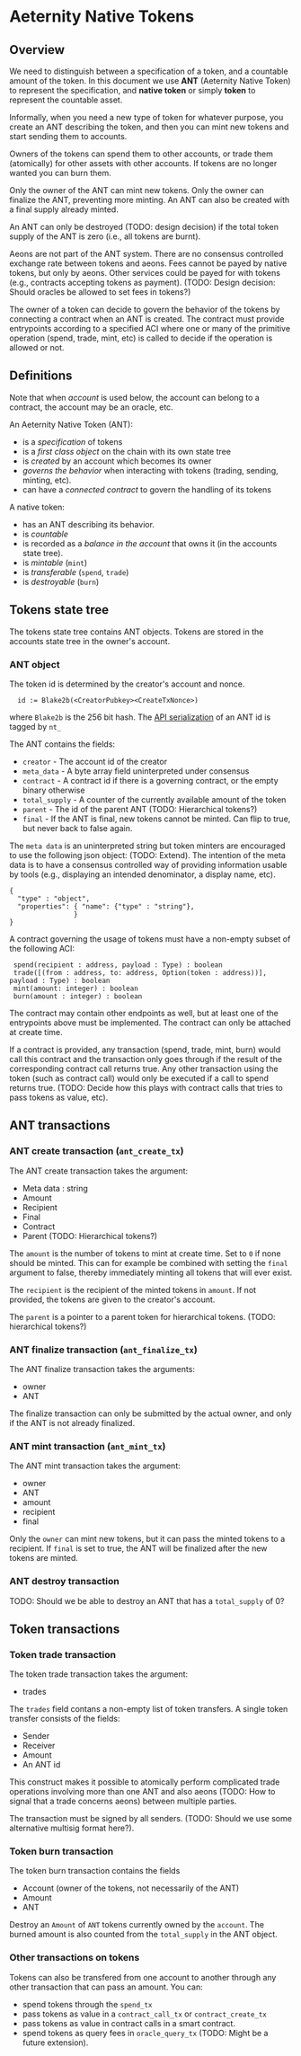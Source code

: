 # Aeternity Native Tokens

## Overview

We need to distinguish between a specification of a token, and a
countable amount of the token.  In this document we use **ANT**
(Aeternity Native Token) to represent the specification, and **native
token** or simply **token** to represent the countable asset.

Informally, when you need a new type of token for whatever purpose,
you create an ANT describing the token, and then you can mint new
tokens and start sending them to accounts.

Owners of the tokens can spend them to other accounts, or trade them
(atomically) for other assets with other accounts. If tokens are no
longer wanted you can burn them.

Only the owner of the ANT can mint new tokens. Only the owner can
finalize the ANT, preventing more minting. An ANT can also be
created with a final supply already minted.

An ANT can only be destroyed (TODO: design decision) if the total
token supply of the ANT is zero (i.e., all tokens are burnt).

Aeons are not part of the ANT system. There are no consensus
controlled exchange rate between tokens and aeons. Fees cannot be
payed by native tokens, but only by aeons. Other services could be
payed for with tokens (e.g., contracts accepting tokens as
payment). (TODO: Design decision: Should oracles be allowed to set
fees in tokens?)

The owner of a token can decide to govern the behavior of the tokens
by connecting a contract when an ANT is created. The contract must
provide entrypoints according to a specified ACI where one or many of
the primitive operation (spend, trade, mint, etc) is called to decide
if the operation is allowed or not.

## Definitions

Note that when *account* is used below, the account can belong to a
contract, the account may be an oracle, etc.

An Aeternity Native Token (ANT):
- is a *specification* of tokens
- is a *first class object* on the chain with its own state tree
- is *created* by an account which becomes its owner
- *governs the behavior* when interacting with tokens (trading, sending, minting, etc).
- can have a *connected contract* to govern the handling of its tokens

A native token:
- has an ANT describing its behavior.
- is *countable*
- is recorded as a *balance in the account* that owns it (in the accounts state tree).
- is *mintable* (`mint`)
- is *transferable* (`spend`, `trade`)
- is *destroyable* (`burn`)

## Tokens state tree

The tokens state tree contains ANT objects. Tokens are stored in the
accounts state tree in the owner's account.

### ANT object

The token id is determined by the creator's account and nonce.
```
  id := Blake2b(<CreatorPubkey><CreateTxNonce>)
```
where `Blake2b` is the 256 bit hash. The [API
serialization](../node/api/api_encoding.md) of an ANT id is tagged by
`nt_`

The ANT contains the fields:
- `creator` - The account id of the creator
- `meta_data` - A byte array field uninterpreted under consensus
- `contract` - A contract id if there is a governing contract, or the empty binary otherwise
- `total_supply` - A counter of the currently available amount of the token
- `parent` - The id of the parent ANT (TODO: Hierarchical tokens?)
- `final` - If the ANT is final, new tokens cannot be minted. Can flip to true, but never back to false again.

The `meta data` is an uninterpreted string but token minters are
encouraged to use the following json object: (TODO: Extend).  The
intention of the meta data is to have a consensus controlled way of
providing information usable by tools (e.g., displaying an intended
denominator, a display name, etc).
```
{
  "type" : "object",
  "properties": { "name": {"type" : "string"},
                }
}
```

A contract governing the usage of tokens must have a non-empty subset
of the following ACI:

```
 spend(recipient : address, payload : Type) : boolean
 trade([(from : address, to: address, Option(token : address))], payload : Type) : boolean
 mint(amount: integer) : boolean
 burn(amount : integer) : boolean
```

The contract may contain other endpoints as well, but at least one of
the entrypoints above must be implemented. The contract can only be
attached at create time.

If a contract is provided, any transaction (spend, trade, mint, burn)
would call this contract and the transaction only goes through if the
result of the corresponding contract call returns true. Any other
transaction using the token (such as contract call) would only be
executed if a call to spend returns true. (TODO: Decide how this plays
with contract calls that tries to pass tokens as value, etc).

## ANT transactions

### ANT create transaction (`ant_create_tx`)

The ANT create transaction takes the argument:
- Meta data : string
- Amount
- Recipient
- Final
- Contract
- Parent  (TODO: Hierarchical tokens?)

The `amount` is the number of tokens to mint at create time. Set to
`0` if none should be minted. This can for example be combined with
setting the `final` argument to false, thereby immediately minting all
tokens that will ever exist.

The `recipient` is the recipient of the minted tokens in `amount`. If
not provided, the tokens are given to the creator's account.

The `parent` is a pointer to a parent token for hierarchical
tokens. (TODO: hierarchical tokens?)

### ANT finalize transaction (`ant_finalize_tx`)

The ANT finalize transaction takes the arguments:
- owner
- ANT

The finalize transaction can only be submitted by the actual owner,
and only if the ANT is not already finalized.

### ANT mint transaction (`ant_mint_tx`)
The ANT mint transaction takes the argument:
- owner
- ANT
- amount
- recipient
- final

Only the `owner` can mint new tokens, but it can pass the minted
tokens to a recipient. If `final` is set to true, the ANT will be
finalized after the new tokens are minted.

### ANT destroy transaction
TODO: Should we be able to destroy an ANT that has a `total_supply` of 0?


## Token transactions

### Token trade transaction
The token trade transaction takes the argument:
- trades

The `trades` field contans a non-empty list of token transfers. A
single token transfer consists of the fields:

- Sender
- Receiver
- Amount
- An ANT id

This construct makes it possible to atomically perform complicated
trade operations involving more than one ANT and also aeons (TODO: How
to signal that a trade concerns aeons) between multiple parties.

The transaction must be signed by all senders. (TODO: Should we use
some alternative multisig format here?).


### Token burn transaction

The token burn transaction contains the fields
- Account (owner of the tokens, not necessarily of the ANT)
- Amount
- ANT

Destroy an `Amount` of `ANT` tokens currently owned by the
`account`. The burned amount is also counted from the `total_supply`
in the ANT object.

### Other transactions on tokens

Tokens can also be transfered from one account to another through any
other transaction that can pass an amount. You can:
- spend tokens through the `spend_tx`
- pass tokens as value in a `contract_call_tx` or `contract_create_tx`
- pass tokens as value in contract calls in a smart contract.
- spend tokens as query fees in `oracle_query_tx` (TODO: Might be a future extension).
